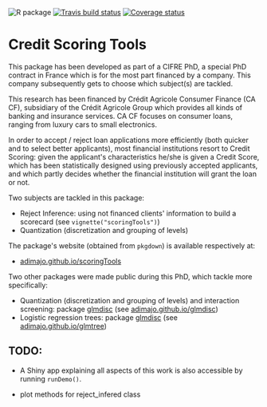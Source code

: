 ![R package](https://github.com/adimajo/scoringTools/workflows/R%20package/badge.svg)
[![Travis build status](https://travis-ci.org/adimajo/scoringTools.svg?branch=master)](https://travis-ci.org/adimajo/scoringTools)
[![Coverage status](https://codecov.io/gh/adimajo/scoringTools/branch/master/graph/badge.svg)](https://codecov.io/github/adimajo/scoringTools?branch=master)

# Credit Scoring Tools

This package has been developed as part of a CIFRE PhD, a special PhD contract in France which is for the most part financed by a company. This company subsequently gets to choose which subject(s) are tackled.

This research has been financed by Crédit Agricole Consumer Finance (CA CF), subsidiary of the Crédit Agricole Group which provides all kinds of banking and insurance services. CA CF focuses on consumer loans, ranging from luxury cars to small electronics.

In order to accept / reject loan applications more efficiently (both quicker and to select better applicants), most financial institutions resort to Credit Scoring: given the applicant's characteristics he/she is given a Credit Score, which has been statistically designed using previously accepted applicants, and which partly decides whether the financial institution will grant the loan or not.

Two subjects are tackled in this package:

* Reject Inference: using not financed clients' information to build a scorecard (see `vignette("scoringTools")`)
* Quantization (discretization and grouping of levels)

The package's website (obtained from `pkgdown`) is available respectively at:

* [adimajo.github.io/scoringTools](https://adimajo.github.io/scoringTools)

Two other packages were made public during this PhD, which tackle more specifically:

* Quantization (discretization and grouping of levels) and interaction screening: package [glmdisc](https://cran.r-project.org/package=glmdisc) (see [adimajo.github.io/glmdisc](https://adimajo.github.io/glmdisc))
* Logistic regression trees: package [glmdisc](https://cran.r-project.org/package=glmdtree) (see [adimajo.github.io/glmtree](https://adimajo.github.io/glmtree))

## TODO: 

* A Shiny app explaining all aspects of this work is also accessible by running `runDemo()`.

* plot methods for reject_infered class
